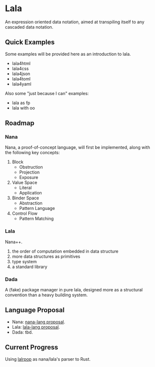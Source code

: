 # Lala
An expression oriented data notation, aimed at transpiling itself to any cascaded data notation.

## Quick Examples

Some examples will be provided here as an introduction to lala.

- lala4html
- lala4css
- lala4json
- lala4toml
- lala4yaml

Also some "just because I can" examples:
- lala as fp
- lala with oo

## Roadmap

### Nana

Nana, a proof-of-concept language, will first be implemented, along with the following key concepts:

1. Block
    - Obstruction
    - Projection
    - Exposure
2. Value Space
    - Literal
    - Application
3. Binder Space
    - Abstraction
    - Pattern Language
4. Control Flow 
    - Pattern Matching

### Lala

Nana++. 

1. the order of computation embedded in data structure
2. more data structures as primitives
3. type system
4. a standard library

### Dada

A (fake) package manager in pure lala, designed more as a structural convention than a heavy building system.


## Language Proposal
- Nana: [nana-lang proposal](nana/Proposal.md).
- Lala: [lala-lang proposal](lala/Proposal.md).
- Dada: tbd.

## Current Progress
Using [lalrpop](https://github.com/lalrpop/lalrpop) as nana/lala's parser to Rust.
